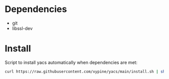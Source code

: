 # Dependencies
- git
- libssl-dev
# Install
Script to install yacs automatically when dependencies are met:
```sh
curl https://raw.githubusercontent.com/xypine/yacs/main/install.sh | sh
